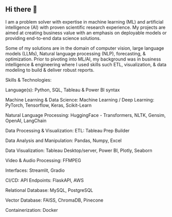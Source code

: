 ## Hi there 👋

I am a problem solver with expertise in machine learning (ML) and artificial intelligence (AI) with proven scientific research experience. My projects are aimed at creating business value with an emphasis on deployable models or providing end-to-end data science solutions. 

Some of my solutions are in the domain of computer vision, large language models (LLMs), Natural language processing (NLP), forecasting, & optimization. Prior to pivoting into ML/AI, my background was in business intelligence & engineering where I used skills such ETL, visualization, & data modeling to build & deliver robust reports. 

Skills & Technologies:

Language(s): Python, SQL, Tableau & Power BI syntax

Machine Learning & Data Science:
Machine Learning / Deep Learning: PyTorch, Tensorflow, Keras, Scikit-Learn

Natural Language Processing: HuggingFace - Transformers, NLTK, Gensim, OpenAI, LangChain

Data Processing & Visualization:
ETL: Tableau Prep Builder

Data Analysis and Manipulation: Pandas, Numpy, Excel

Data Visualization: Tableau Desktop/server, Power BI, Plotly, Seaborn

Video & Audio Processing: FFMPEG

Interfaces: Streamlit, Gradio 

CI/CD:
API Endpoints: FlaskAPI, AWS

Relational Database: MySQL, PostgreSQL

Vector Database: FAISS, ChromaDB, Pinecone 

Containerization: Docker
